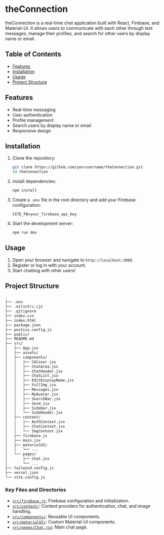 # theConnection

theConnection is a real-time chat application built with React, Firebase, and Material-UI. It allows users to communicate with each other through text messages, manage their profiles, and search for other users by display name or email.

## Table of Contents

- [Features](#features)
- [Installation](#installation)
- [Usage](#usage)
- [Project Structure](#project-structure)

## Features

- Real-time messaging
- User authentication
- Profile management
- Search users by display name or email
- Responsive design

## Installation

1. Clone the repository:
    ```sh
    git clone https://github.com/yourusername/theConnection.git
    cd theConnection
    ```

2. Install dependencies:
    ```sh
    npm install
    ```

3. Create a `.env` file in the root directory and add your Firebase configuration:
    ```env
    VITE_FB=your_firebase_api_key
    ```

4. Start the development server:
    ```sh
    npm run dev
    ```

## Usage

1. Open your browser and navigate to `http://localhost:3000`.
2. Register or log in with your account.
3. Start chatting with other users!

## Project Structure

```sh
.
├── .env
├── .eslintrc.cjs
├── .gitignore
├── index.css
├── index.html
├── package.json
├── postcss.config.js
├── public/
├── README.md
├── src/
│   ├── App.jsx
│   ├── assets/
│   ├── components/
│   │   ├── CACover.jsx
│   │   ├── ChatArea.jsx
│   │   ├── ChatHeader.jsx
│   │   ├── ChatList.jsx
│   │   ├── EditDisplayName.jsx
│   │   ├── FullImg.jsx
│   │   ├── Messages.jsx
│   │   ├── MyAvatar.jsx
│   │   ├── SearchBar.jsx
│   │   ├── Send.jsx
│   │   ├── Sidebar.jsx
│   │   └── SideHeader.jsx
│   ├── context/
│   │   ├── AuthContext.jsx
│   │   ├── ChatContext.jsx
│   │   └── ImgContext.jsx
│   ├── firebase.js
│   ├── main.jsx
│   ├── materialUI/
│   │   └── ...
│   └── pages/
│       ├── Chat.jsx
│       └── ...
├── tailwind.config.js
├── vercel.json
└── vite.config.js
```

### Key Files and Directories

- [`src/firebase.js`](command:_github.copilot.openRelativePath?%5B%7B%22scheme%22%3A%22file%22%2C%22authority%22%3A%22%22%2C%22path%22%3A%22%2Fhome%2Fnikhil%2Fprogramming%2FtheConnection%2Fsrc%2Ffirebase.js%22%2C%22query%22%3A%22%22%2C%22fragment%22%3A%22%22%7D%5D "/home/nikhil/programming/theConnection/src/firebase.js"): Firebase configuration and initialization.
- [`src/context/`](command:_github.copilot.openRelativePath?%5B%7B%22scheme%22%3A%22file%22%2C%22authority%22%3A%22%22%2C%22path%22%3A%22%2Fhome%2Fnikhil%2Fprogramming%2FtheConnection%2Fsrc%2Fcontext%2F%22%2C%22query%22%3A%22%22%2C%22fragment%22%3A%22%22%7D%5D "/home/nikhil/programming/theConnection/src/context/"): Context providers for authentication, chat, and image handling.
- [`src/components/`](command:_github.copilot.openRelativePath?%5B%7B%22scheme%22%3A%22file%22%2C%22authority%22%3A%22%22%2C%22path%22%3A%22%2Fhome%2Fnikhil%2Fprogramming%2FtheConnection%2Fsrc%2Fcomponents%2F%22%2C%22query%22%3A%22%22%2C%22fragment%22%3A%22%22%7D%5D "/home/nikhil/programming/theConnection/src/components/"): Reusable UI components.
- [`src/materialUI/`](command:_github.copilot.openRelativePath?%5B%7B%22scheme%22%3A%22file%22%2C%22authority%22%3A%22%22%2C%22path%22%3A%22%2Fhome%2Fnikhil%2Fprogramming%2FtheConnection%2Fsrc%2FmaterialUI%2F%22%2C%22query%22%3A%22%22%2C%22fragment%22%3A%22%22%7D%5D "/home/nikhil/programming/theConnection/src/materialUI/"): Custom Material-UI components.
- [`src/pages/Chat.jsx`](command:_github.copilot.openRelativePath?%5B%7B%22scheme%22%3A%22file%22%2C%22authority%22%3A%22%22%2C%22path%22%3A%22%2Fhome%2Fnikhil%2Fprogramming%2FtheConnection%2Fsrc%2Fpages%2FChat.jsx%22%2C%22query%22%3A%22%22%2C%22fragment%22%3A%22%22%7D%5D "/home/nikhil/programming/theConnection/src/pages/Chat.jsx"): Main chat page.